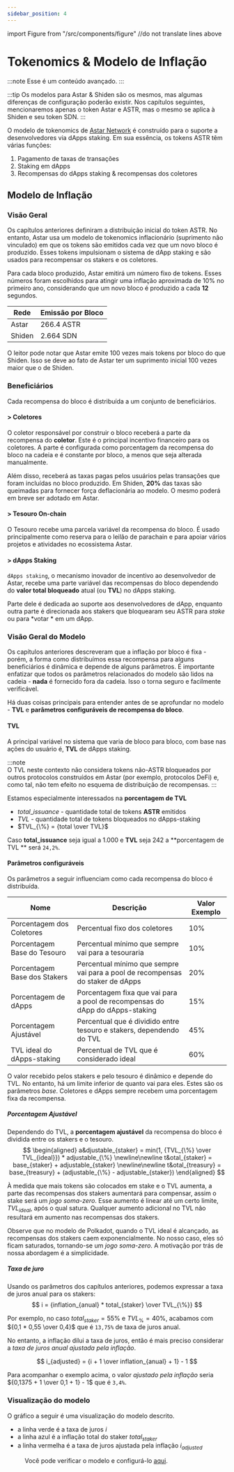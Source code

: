 ```yaml
---
sidebar_position: 4
---
```


import Figure from "/src/components/figure"
//do not translate lines above

# Tokenomics & Modelo de Inflação

:::note
Esse é um conteúdo avançado.
:::

:::tip
Os modelos para Astar & Shiden são os mesmos, mas algumas diferenças de configuração poderão existir. Nos capítulos seguintes, mencionaremos apenas o token Astar e ASTR, mas o mesmo se aplica à Shiden e seu token SDN.
:::

O modelo de tokenomics de [Astar Network][] é construído para o suporte a desenvolvedores via dApps staking. Em sua essência, os tokens ASTR têm várias funções:

1. Pagamento de taxas de transações
2. Staking em dApps
3. Recompensas do dApps staking & recompensas dos coletores

## Modelo de Inflação

### Visão Geral

Os capítulos anteriores definiram a distribuição inicial do token ASTR. No entanto, Astar usa um modelo de tokenomics inflacionário (suprimento não vinculado) em que os tokens são emitidos cada vez que um novo bloco é produzido. Esses tokens impulsionam o sistema de dApp staking e são usados para recompensar os stakers e os coletores.

Para cada bloco produzido, Astar emitirá um número fixo de tokens. Esses números foram escolhidos para atingir uma inflação aproximada de 10% no primeiro ano, considerando que um novo bloco é produzido a cada **12** segundos.

| Rede   | Emissão por Bloco |
| ------ | ----------------- |
| Astar  | 266.4 ASTR        |
| Shiden | 2.664 SDN         |

O leitor pode notar que Astar emite 100 vezes mais tokens por bloco do que Shiden. Isso se deve ao fato de Astar ter um suprimento inicial 100 vezes maior que o de Shiden.

### Beneficiários

Cada recompensa do bloco é distribuída a um conjunto de beneficiários. ​
#### > Coletores

O coletor responsável por construir o bloco receberá a parte da recompensa do **coletor**. Este é o principal incentivo financeiro para os coletores. A parte é configurada como porcentagem da recompensa do bloco na cadeia e é constante por bloco, a menos que seja alterada manualmente.

Além disso, receberá as taxas pagas pelos usuários pelas transações que foram incluídas no bloco produzido. Em Shiden, **20%** das taxas são queimadas para fornecer força deflacionária ao modelo. O mesmo poderá em breve ser adotado em Astar.

#### > Tesouro On-chain

O Tesouro recebe uma parcela variável da recompensa do bloco. É usado principalmente como reserva para o leilão de parachain e para apoiar vários projetos e atividades no ecossistema Astar.

#### > dApps Staking

`dApps staking`, o mecanismo inovador de incentivo ao desenvolvedor de Astar, recebe uma parte variável das recompensas do bloco dependendo do **valor total bloqueado** atual (ou **TVL**) no dApps staking.

Parte dele é dedicada ao suporte aos desenvolvedores de dApp, enquanto outra parte é direcionada aos stakers que bloquearam seu ASTR para *stake* ou para *votar * em um dApp.

### Visão Geral do Modelo

Os capítulos anteriores descreveram que a inflação por bloco é fixa - porém, a forma como distribuímos essa recompensa para alguns beneficiários é dinâmica e depende de alguns parâmetros. É importante enfatizar que todos os parâmetros relacionados do modelo são lidos na cadeia - **nada** é fornecido fora da cadeia. Isso o torna seguro e facilmente verificável.

Há duas coisas principais para entender antes de se aprofundar no modelo - **TVL** e **parâmetros configuráveis de recompensa do bloco**.

#### TVL

A principal variável no sistema que varia de bloco para bloco, com base nas ações do usuário é, **TVL** de dApps staking.

:::note  
O TVL neste contexto não considera tokens não-ASTR bloqueados por outros protocolos construídos em Astar (por exemplo, protocolos DeFi) e, como tal, não tem efeito no esquema de distribuição de recompensas.
:::

Estamos especialmente interessados na **porcentagem de TVL**
- $total\_issuance$ - quantidade total de tokens **ASTR** emitidos
- $TVL$ - quantidade total de tokens bloqueados no dApps-staking
- $TVL_{\%} = {total \over TVL}$

Caso **total_issuance** seja igual a 1.000 e **TVL** seja 242 a **porcentagem de TVL ** será `24,2%`.

#### Parâmetros configuráveis

Os parâmetros a seguir influenciam como cada recompensa do bloco é distribuída.

| Nome                         | Descrição                                                                      | Valor Exemplo |
| ---------------------------- | ------------------------------------------------------------------------------ | ------------- |
| Porcentagem dos Coletores    | Percentual fixo dos coletores                                                  | 10%           |
| Porcentagem Base do Tesouro  | Percentual mínimo que sempre vai para a tesouraria                             | 10%           |
| Porcentagem Base dos Stakers | Percentual mínimo que sempre vai para a pool de recompensas do staker de dApps | 20%           |
| Porcentagem de dApps         | Porcentagem fixa que vai para a pool de recompensas do dApp do dApps-staking   | 15%           |
| Porcentagem Ajustável        | Percentual que é dividido entre tesouro e stakers, dependendo do TVL           | 45%           |
| TVL ideal do dApps-staking   | Percentual de TVL que é considerado ideal                                      | 60%           |

O valor recebido pelos stakers e pelo tesouro é dinâmico e depende do TVL. No entanto, há um limite inferior de quanto vai para eles. Estes são os parâmetros *base*. Coletores e dApps sempre recebem uma porcentagem fixa da recompensa.

##### Porcentagem Ajustável

Dependendo do TVL, a **porcentagem ajustável** da recompensa do bloco é dividida entre os stakers e o tesouro.
$$
\begin{aligned}
a&djustable_{staker} = min(1, {TVL_{\%} \over TVL_{ideal}}) * adjustable_{\%}
\newline\newline
t&otal_{staker} = base_{staker} + adjustable_{staker}
\newline\newline
t&otal_{treasury} = base_{treasury} + (adjustable_{\%} - adjustable_{staker})
\end{aligned}
$$

À medida que mais tokens são colocados em stake e o TVL aumenta, a parte das recompensas dos stakers aumentará para compensar, assim o stake será um *jogo soma-zero*. Esse aumento é linear até um certo limite, $TVL_{ideal}$, após o qual satura. Qualquer aumento adicional no TVL não resultará em aumento nas recompensas dos stakers.

Observe que no modelo de Polkadot, quando o TVL ideal é alcançado, as recompensas dos stakers caem exponencialmente. No nosso caso, eles só ficam saturados, tornando-se um *jogo soma-zero*. A motivação por trás de nossa abordagem é a simplicidade.

##### Taxa de juro

Usando os parâmetros dos capítulos anteriores, podemos expressar a taxa de juros anual para os stakers:
$$
i = {inflation_{anual} * total_{staker} \over TVL_{\%}}
$$

Por exemplo, no caso $total_{staker} = 55\%$ e $TVL_{\%} = 40\%$, acabamos com ${0,1 * 0,55 \over 0,4}$ que é `13,75%` de taxa de juros anual.

No entanto, a inflação dilui a taxa de juros, então é mais preciso considerar a *taxa de juros anual ajustada pela inflação*.

$$
i_{adjusted} = {i + 1 \over inflation_{anual} + 1} - 1
$$

Para acompanhar o exemplo acima, o valor *ajustado pela inflação* seria ${0,1375 + 1 \over 0,1 + 1} - 1$ que é `3,4%`.

### Visualização do modelo

O gráfico a seguir é uma visualização do modelo descrito.

* a linha verde é a taxa de juros $i$
* a linha azul é a inflação total do staker $total_{staker}$
* a linha vermelha é a taxa de juros ajustada pela inflação $i_{adjusted}$

<Figure caption="Tokenomics & Modelo de Inflação" src={require('/docs/about/token-economics/img/tokenomics_1.png').default } width="100%" />

Você pode verificar o modelo e configurá-lo [aqui](https://www.desmos.com/calculator/cjjkt6smk5).

[Astar Network]: https://astar.network/
